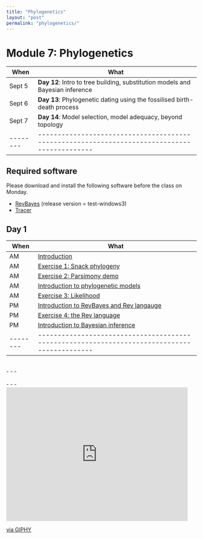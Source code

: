 ```yaml
---
title: "Phylogenetics"
layout: "post" 
permalink: "phylogenetics/"
---
```


# Module 7: Phylogenetics 

| When   | What                                                                                       |
|--------|--------------------------------------------------------------------------------------------|
| Sept 5 | **Day 12**: Intro to tree building, substitution models and Bayesian inference             |
| Sept 6 | **Day 13**: Phylogenetic dating using the fossilised birth-death process                   |
| Sept 7 | **Day 14**: Model selection, model adequacy, beyond topology                               |
|--------|--------------------------------------------------------------------------------------------|


## Required software

Please download and install the following software before the class on Monday. 

* [RevBayes](https://github.com/revbayes/revbayes/releases/tag/test-windows3) (release version = test-windows3)
* [Tracer](http://tree.bio.ed.ac.uk/software/tracer/)

## Day 1

| When   | What                                                                                       |
|--------|--------------------------------------------------------------------------------------------|
| AM | [Introduction]({{site.baseurl}}/slides/7_phylogenetics/part1.pdf)             |
| AM | [Exercise 1: Snack phylogeny]({{site.baseurl}}/phylogenetics/snack_phylogeny)                   |
| AM | [Exercise 2: Parsimony demo]({{site.baseurl}}/phylogenetics/parsimony)                   |
| AM | [Introduction to phylogenetic models]({{site.baseurl}}/slides/7_phylogenetics/part1.pdf)                   |
| AM | [Exercise 3: Likelihood]({{site.baseurl}}/phylogenetics/likelihood)                   |
| PM | [Introduction to RevBayes and Rev langauge]({{site.baseurl}}/slides/7_phylogenetics/part3.pdf)                   |
| PM | [Exercise 4: the Rev language]({{site.baseurl}}/phylogenetics/likelihood)                   |
| PM | [Introduction to Bayesian inference]({{site.baseurl}}/phylogenetics/likelihood)                   |
|--------|--------------------------------------------------------------------------------------------|

<br>
- - -
<br>


<br>
- - -
<br>

<iframe src="https://giphy.com/embed/R46UjhMjeOGVhKS1sD" width="480" height="354" frameBorder="0" class="giphy-embed" allowFullScreen></iframe><p><a href="https://giphy.com/gifs/tcm-black-excellence-nicholas-brothers-the-R46UjhMjeOGVhKS1sD">via GIPHY</a></p>
